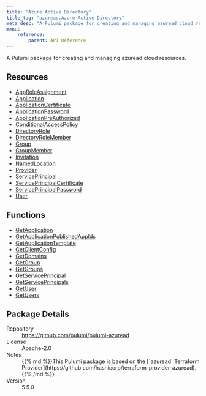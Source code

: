 ```yaml
---
title: "Azure Active Directory"
title_tag: "azuread.Azure Active Directory"
meta_desc: "A Pulumi package for creating and managing azuread cloud resources."
menu:
    reference:
        parent: API Reference
---
```


<!-- WARNING: this file was generated by Pulumi Docs Generator. -->
<!-- Do not edit by hand unless you're certain you know what you are doing! -->

A Pulumi package for creating and managing azuread cloud resources.

<h2 id="resources">Resources</h2>
<ul class="api">
    <li><a href="approleassignment" title="AppRoleAssignment"><span class="symbol resource"></span>AppRoleAssignment</a></li>
    <li><a href="application" title="Application"><span class="symbol resource"></span>Application</a></li>
    <li><a href="applicationcertificate" title="ApplicationCertificate"><span class="symbol resource"></span>ApplicationCertificate</a></li>
    <li><a href="applicationpassword" title="ApplicationPassword"><span class="symbol resource"></span>ApplicationPassword</a></li>
    <li><a href="applicationpreauthorized" title="ApplicationPreAuthorized"><span class="symbol resource"></span>ApplicationPreAuthorized</a></li>
    <li><a href="conditionalaccesspolicy" title="ConditionalAccessPolicy"><span class="symbol resource"></span>ConditionalAccessPolicy</a></li>
    <li><a href="directoryrole" title="DirectoryRole"><span class="symbol resource"></span>DirectoryRole</a></li>
    <li><a href="directoryrolemember" title="DirectoryRoleMember"><span class="symbol resource"></span>DirectoryRoleMember</a></li>
    <li><a href="group" title="Group"><span class="symbol resource"></span>Group</a></li>
    <li><a href="groupmember" title="GroupMember"><span class="symbol resource"></span>GroupMember</a></li>
    <li><a href="invitation" title="Invitation"><span class="symbol resource"></span>Invitation</a></li>
    <li><a href="namedlocation" title="NamedLocation"><span class="symbol resource"></span>NamedLocation</a></li>
    <li><a href="provider" title="Provider"><span class="symbol resource"></span>Provider</a></li>
    <li><a href="serviceprincipal" title="ServicePrincipal"><span class="symbol resource"></span>ServicePrincipal</a></li>
    <li><a href="serviceprincipalcertificate" title="ServicePrincipalCertificate"><span class="symbol resource"></span>ServicePrincipalCertificate</a></li>
    <li><a href="serviceprincipalpassword" title="ServicePrincipalPassword"><span class="symbol resource"></span>ServicePrincipalPassword</a></li>
    <li><a href="user" title="User"><span class="symbol resource"></span>User</a></li>
</ul>

<h2 id="functions">Functions</h2>
<ul class="api">
    <li><a href="getapplication" title="GetApplication"><span class="symbol function"></span>GetApplication</a></li>
    <li><a href="getapplicationpublishedappids" title="GetApplicationPublishedAppIds"><span class="symbol function"></span>GetApplicationPublishedAppIds</a></li>
    <li><a href="getapplicationtemplate" title="GetApplicationTemplate"><span class="symbol function"></span>GetApplicationTemplate</a></li>
    <li><a href="getclientconfig" title="GetClientConfig"><span class="symbol function"></span>GetClientConfig</a></li>
    <li><a href="getdomains" title="GetDomains"><span class="symbol function"></span>GetDomains</a></li>
    <li><a href="getgroup" title="GetGroup"><span class="symbol function"></span>GetGroup</a></li>
    <li><a href="getgroups" title="GetGroups"><span class="symbol function"></span>GetGroups</a></li>
    <li><a href="getserviceprincipal" title="GetServicePrincipal"><span class="symbol function"></span>GetServicePrincipal</a></li>
    <li><a href="getserviceprincipals" title="GetServicePrincipals"><span class="symbol function"></span>GetServicePrincipals</a></li>
    <li><a href="getuser" title="GetUser"><span class="symbol function"></span>GetUser</a></li>
    <li><a href="getusers" title="GetUsers"><span class="symbol function"></span>GetUsers</a></li>
</ul>

<h2 id="package-details">Package Details</h2>
<dl class="package-details">
	<dt>Repository</dt>
	<dd><a href="https://github.com/pulumi/pulumi-azuread">https://github.com/pulumi/pulumi-azuread</a></dd>
	<dt>License</dt>
	<dd>Apache-2.0</dd>
	<dt>Notes</dt>
	<dd>{{% md %}}This Pulumi package is based on the [`azuread` Terraform Provider](https://github.com/hashicorp/terraform-provider-azuread).{{% /md %}}</dd>
	<dt>Version</dt>
	<dd>5.5.0</dd>
</dl>

